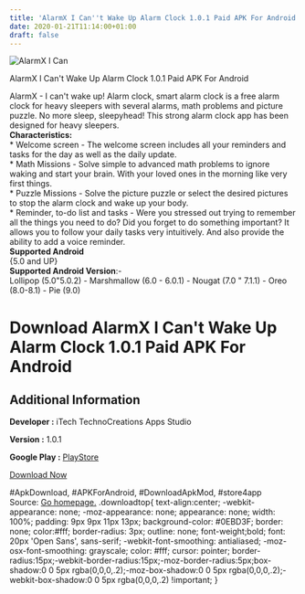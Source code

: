 ```yaml
---
title: 'AlarmX I Can''t Wake Up Alarm Clock 1.0.1 Paid APK For Android'
date: 2020-01-21T11:14:00+01:00
draft: false
---
```


![AlarmX I Can](https://i1.wp.com/apkhome.net/wp-content/uploads/2020/01/AlarmX-I-Cant-Wake-Up-Alarm-Clock-1.0.1-Paid.png "AlarmX I Can")

  

AlarmX I Can't Wake Up Alarm Clock 1.0.1 Paid APK For Android

AlarmX - I can't wake up! Alarm clock, smart alarm clock is a free alarm clock for heavy sleepers with several alarms, math problems and picture puzzle. No more sleep, sleepyhead! This strong alarm clock app has been designed for heavy sleepers.  
**Characteristics:**  
\* Welcome screen - The welcome screen includes all your reminders and tasks for the day as well as the daily update.  
\* Math Missions - Solve simple to advanced math problems to ignore waking and start your brain. With your loved ones in the morning like very first things.  
\* Puzzle Missions - Solve the picture puzzle or select the desired pictures to stop the alarm clock and wake up your body.  
\* Reminder, to-do list and tasks - Were you stressed out trying to remember all the things you need to do? Did you forget to do something important? It allows you to follow your daily tasks very intuitively. And also provide the ability to add a voice reminder.  
**Supported Android**  
{5.0 and UP}  
**Supported Android Version**:-  
Lollipop (5.0"5.0.2) - Marshmallow (6.0 - 6.0.1) - Nougat (7.0 " 7.1.1) - Oreo (8.0-8.1) - Pie (9.0)

Download AlarmX I Can't Wake Up Alarm Clock 1.0.1 Paid APK For Android
======================================================================

Additional Information
----------------------

**Developer :** iTech TechnoCreations Apps Studio

**Version :** 1.0.1

**Google Play :** [PlayStore](https://play.google.com/store/apps/details?id=com.alarm.alarmx.smartalarm&hl=en)

  

[Download Now](https://store4app.co/post/alarmx-i-cant-wake-up-alarm-clock-1-0-1-paid-apk-for-android_1579592155)

  
#ApkDownload, #APKForAndroid, #DownloadApkMod, #store4app  
Source: [Go homepage.](https://store4app.co/post/alarmx-i-cant-wake-up-alarm-clock-1-0-1-paid-apk-for-android_1579592155) .downloadtop{ text-align:center; -webkit-appearance: none; -moz-appearance: none; appearance: none; width: 100%; padding: 9px 9px 11px 13px; background-color: #0EBD3F; border: none; color:#fff; border-radius: 3px; outline: none; font-weight;bold; font: 20px 'Open Sans', sans-serif; -webkit-font-smoothing: antialiased; -moz-osx-font-smoothing: grayscale; color: #fff; cursor: pointer; border-radius:15px;-webkit-border-radius:15px;-moz-border-radius:5px;box-shadow:0 0 5px rgba(0,0,0,.2);-moz-box-shadow:0 0 5px rgba(0,0,0,.2);-webkit-box-shadow:0 0 5px rgba(0,0,0,.2) !important; }